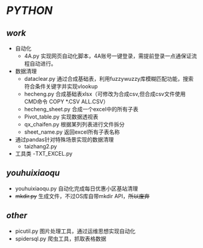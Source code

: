 # ***PYTHON***
## ***work***
- 自动化
  - 4A.py 实现网页自动化脚本，4A账号一键登录，需提前登录一点通保证流程自动进行。
- 数据清理
  - dataclear.py 通过合成基础表，利用fuzzywuzzy库模糊匹配功能，搜索符合条件关键字并实现vlookup
  - hecheng.py 合成基础表xlsx（可修改为合成csv,但合成csv文件使用CMD命令 COPY *.CSV ALL.CSV）
  - hecheng_sheet.py 合成一个excel中的所有子表
  - Pivot_table.py 实现数据透视表
  - qx_chaifen.py 根据某列列表进行文件拆分
  - sheet_name.py 返回excel所有子表名称
- 通过pandas针对特殊场景实现的数据清理
  - taizhang2.py
- 工具类
  -TXT_EXCEL.py 
## ***youhuixiaoqu***
- youhuixiaoqu.py 自动化完成每日优惠小区基站清理
- ~~mkdir.py~~ 生成文件，不过OS库自带mkdir API，~~所以废弃~~
## ***other***
- picutil.py 图片处理工具，通过运维思想实现自动化
- spidersql.py 爬虫工具，抓取表格数据